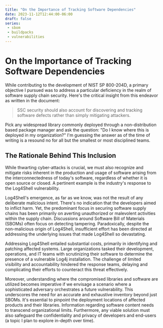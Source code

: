 ```yaml
---
title: "On the Importance of Tracking Software Dependencies"
date: 2023-11-12T12:44:00-06:00
draft: false
series:
 - sbom
 - buildpacks
 - vulnerabilities
---
```

# On the Importance of Tracking Software Dependencies

While contributing to the development of NIST SP 800-204D, a primary objective I pursued was to address a particular deficiency in the realm of software supply chain security. Here's the critical insight from this endeavor as written in the document:

> SSC security should also account for discovering and tracking software defects rather than simply mitigating attackers.

Pick any widespread library commonly deployed through a non-distribution based package manager and ask the question: "Do I know where this is deployed in my organization?" I'm guessing the answer as of the time of writing is a resound no for all but the smallest or most disciplined teams.

## The Rationale Behind This Inclusion

While thwarting cyber-attacks is crucial, we must also recognize and mitigate risks inherent in the production and usage of software arising from the interconnectedness of today's software, regardless of whether it is open source or closed. A pertinent example is the industry's response to the Log4Shell vulnerability.

Log4Shell's emergence, as far as we know, was not the result of any deliberate malicious intent. There's no indication that the developers aimed to inflict harm. Yet, the predominant focus in securing software supply chains has been primarily on averting unauthorized or malevolent activities within the supply chain. Discussions around Software Bill of Materials (SBOMs) often focus on detecting tampering. Paradoxically, despite the non-malicious origin of Log4Shell, insufficient effort has been directed at addressing the underlying issues that made Log4Shell so devastating.

Addressing Log4Shell entailed substantial costs, primarily in identifying and patching affected systems. Large organizations tasked their development, operations, and IT teams with scrutinizing their software to determine the presence of a vulnerable Log4j installation. The challenge of limited visibility and accountability hindered the response teams, delaying and complicating their efforts to counteract this threat effectively.

Moreover, understanding where the compromised libraries and software are utilized becomes imperative if we envisage a scenario where a sophisticated adversary orchestrates a future vulnerability. This underscores the need for an accurate and exhaustive inventory beyond just SBOMs. It's essential to pinpoint the deployment locations of affected products and their libraries. Information regarding software content needs to transcend organizational limits. Furthermore, any viable solution must also safeguard the confidentiality and privacy of developers and end-users (a topic I plan to explore in-depth over time).
